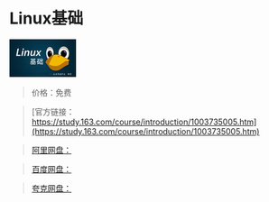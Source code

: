 # Linux基础

![img](../../../assets/study163/free/6632399274279863062.jpg)

> 价格：免费

> [官方链接：https://study.163.com/course/introduction/1003735005.htm](https://study.163.com/course/introduction/1003735005.htm)

> [阿里网盘：]()

> [百度网盘：]()

> [夸克网盘：]()
